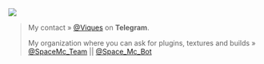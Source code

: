 <img src="[https://github-readme-stats.vercel.app/api?username=Viquess&show_icons=true](https://github-readme-stats.vercel.app/api?username=Viquess&show_icons=true&theme=vision-friendly-dark&count_private=true)">

> My contact » [@Viques](https://t.me/Viques) on **Telegram**.
> 
> My organization where you can ask for plugins, textures and builds » [@SpaceMc_Team](https://t.me/SpaceMc_Team) || [@Space_Mc_Bot](https://t.me/Space_Mc_Bot)


